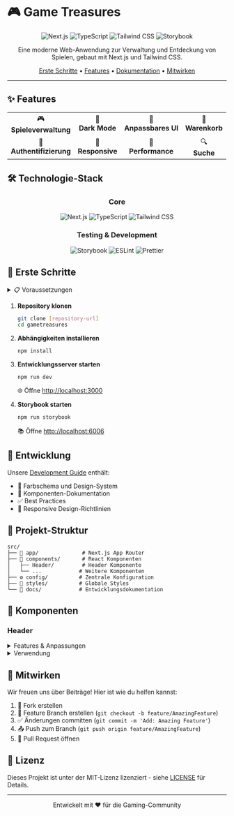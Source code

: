 # 🎮 Game Treasures

<div align="center">

![Next.js](https://img.shields.io/badge/Next.js-13.0-black?style=for-the-badge&logo=next.js)
![TypeScript](https://img.shields.io/badge/TypeScript-5.0-blue?style=for-the-badge&logo=typescript)
![Tailwind CSS](https://img.shields.io/badge/Tailwind-3.0-38B2AC?style=for-the-badge&logo=tailwind-css)
![Storybook](https://img.shields.io/badge/Storybook-7.0-FF4785?style=for-the-badge&logo=storybook)

Eine moderne Web-Anwendung zur Verwaltung und Entdeckung von Spielen, gebaut mit Next.js und Tailwind CSS.

[Erste Schritte](#erste-schritte) • [Features](#features) • [Dokumentation](./docs/DEVELOPMENT.md) • [Mitwirken](#mitwirken)

</div>

---

## ✨ Features

<div align="center">
<table>
<tr>
<td align="center">🎮<br><b>Spieleverwaltung</b></td>
<td align="center">🌙<br><b>Dark Mode</b></td>
<td align="center">🎨<br><b>Anpassbares UI</b></td>
<td align="center">🛒<br><b>Warenkorb</b></td>
</tr>
<tr>
<td align="center">👤<br><b>Authentifizierung</b></td>
<td align="center">📱<br><b>Responsive</b></td>
<td align="center">🚀<br><b>Performance</b></td>
<td align="center">🔍<br><b>Suche</b></td>
</tr>
</table>
</div>

## 🛠️ Technologie-Stack

<div align="center">

### Core

![Next.js](https://img.shields.io/badge/Next.js-black?style=flat-square&logo=next.js)
![TypeScript](https://img.shields.io/badge/TypeScript-blue?style=flat-square&logo=typescript)
![Tailwind CSS](https://img.shields.io/badge/Tailwind-38B2AC?style=flat-square&logo=tailwind-css)

### Testing & Development

![Storybook](https://img.shields.io/badge/Storybook-FF4785?style=flat-square&logo=storybook)
![ESLint](https://img.shields.io/badge/ESLint-4B32C3?style=flat-square&logo=eslint)
![Prettier](https://img.shields.io/badge/Prettier-F7B93E?style=flat-square&logo=prettier)

</div>

## 🚀 Erste Schritte

<details>
<summary>📋 Voraussetzungen</summary>

- Node.js 16.x oder höher
- npm 7.x oder höher
- Git

</details>

1. **Repository klonen**
   ```bash
   git clone [repository-url]
   cd gametreasures
   ```

2. **Abhängigkeiten installieren**
   ```bash
   npm install
   ```

3. **Entwicklungsserver starten**
   ```bash
   npm run dev
   ```
   🌐 Öffne [http://localhost:3000](http://localhost:3000)

4. **Storybook starten**
   ```bash
   npm run storybook
   ```
   📚 Öffne [http://localhost:6006](http://localhost:6006)

## 📖 Entwicklung

Unsere [Development Guide](./docs/DEVELOPMENT.md) enthält:

- 🎨 Farbschema und Design-System
- 🧩 Komponenten-Dokumentation
- ✅ Best Practices
- 📱 Responsive Design-Richtlinien

## 📁 Projekt-Struktur

```
src/
├── 📱 app/              # Next.js App Router
├── 🧩 components/       # React Komponenten
│   ├── Header/         # Header Komponente
│   └── ...            # Weitere Komponenten
├── ⚙️ config/          # Zentrale Konfiguration
├── 🎨 styles/          # Globale Styles
└── 📖 docs/            # Entwicklungsdokumentation
```

## 🧩 Komponenten

### Header

<details>
<summary>Features & Anpassungen</summary>

- ✨ Vollständig anpassbar
  - Position (Logo & Navigation)
  - Farbschema
  - Navigation Items
- 🛒 Integrierter Warenkorb
  - Badge für Artikelanzahl
  - Anpassbare Farben
- 👤 Login-Funktionalität
- 📱 Responsive Design

</details>

<details>
<summary>Verwendung</summary>

```tsx
<Header
  backgroundColor="bg-primary-800"
  textColor="text-content-primary"
  hoverColor="hover:text-accent-blue-light"
  logoPosition="left"
  navPosition="center"
/>
```

</details>

## 🤝 Mitwirken

Wir freuen uns über Beiträge! Hier ist wie du helfen kannst:

1. 🔱 Fork erstellen
2. 📝 Feature Branch erstellen (`git checkout -b feature/AmazingFeature`)
3. ✅ Änderungen committen (`git commit -m 'Add: Amazing Feature'`)
4. 📤 Push zum Branch (`git push origin feature/AmazingFeature`)
5. 🔄 Pull Request öffnen

## 📄 Lizenz

Dieses Projekt ist unter der MIT-Lizenz lizenziert - siehe [LICENSE](LICENSE) für Details.

---

<div align="center">

Entwickelt mit ❤️ für die Gaming-Community

</div>
